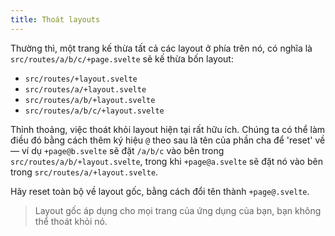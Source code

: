 ```yaml
---
title: Thoát layouts
---
```


Thường thì, một trang kế thừa tất cả các layout ở phía trên nó, có nghĩa là `src/routes/a/b/c/+page.svelte` sẽ kế thừa bốn layout:

- `src/routes/+layout.svelte`
- `src/routes/a/+layout.svelte`
- `src/routes/a/b/+layout.svelte`
- `src/routes/a/b/c/+layout.svelte`

Thỉnh thoảng, việc thoát khỏi layout hiện tại rất hữu ích. Chúng ta có thể làm điều đó bằng cách thêm ký hiệu `@` theo sau là tên của phần cha để 'reset' về — ví dụ `+page@b.svelte` sẽ đặt `/a/b/c` vào bên trong `src/routes/a/b/+layout.svelte`, trong khi `+page@a.svelte` sẽ đặt nó vào bên trong `src/routes/a/+layout.svelte`.

Hãy reset toàn bộ về layout gốc, bằng cách đổi tên thành `+page@.svelte`.

> Layout gốc áp dụng cho mọi trang của ứng dụng của bạn, bạn không thể thoát khỏi nó.
